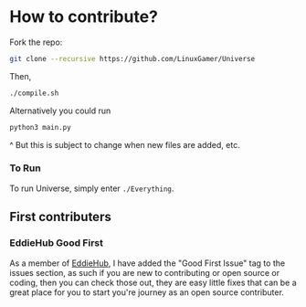 # How to contribute?
Fork the repo:

```bash
git clone --recursive https://github.com/LinuxGamer/Universe
```

Then,

```bash
./compile.sh
```

Alternatively you could run

```bash
python3 main.py
```

^ But this is subject to change when new files are added, etc.

### To Run
To run Universe, simply enter ```./Everything```.

## First contributers

### EddieHub Good First
As a member of [EddieHub](https://github.com/EddieHubCommunity), I have added the "Good First Issue" tag to the issues section, as such if you are new to contributing or open source or coding, then you can check those out, they are easy little fixes that can be a great place for you to start you're journey as an open source contributer.

